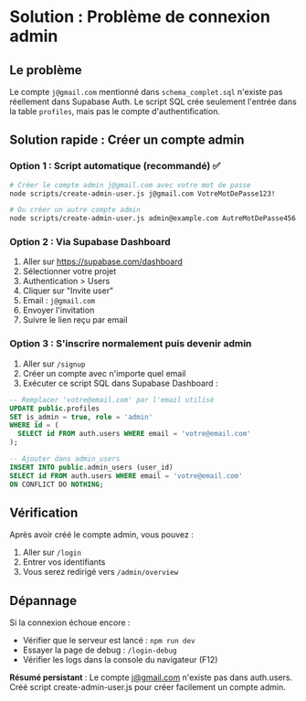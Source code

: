 # Solution : Problème de connexion admin

## Le problème
Le compte `j@gmail.com` mentionné dans `schema_complet.sql` n'existe pas réellement dans Supabase Auth. Le script SQL crée seulement l'entrée dans la table `profiles`, mais pas le compte d'authentification.

## Solution rapide : Créer un compte admin

### Option 1 : Script automatique (recommandé) ✅

```bash
# Créer le compte admin j@gmail.com avec votre mot de passe
node scripts/create-admin-user.js j@gmail.com VotreMotDePasse123!

# Ou créer un autre compte admin
node scripts/create-admin-user.js admin@example.com AutreMotDePasse456!
```

### Option 2 : Via Supabase Dashboard

1. Aller sur https://supabase.com/dashboard
2. Sélectionner votre projet
3. Authentication > Users
4. Cliquer sur "Invite user"
5. Email : `j@gmail.com`
6. Envoyer l'invitation
7. Suivre le lien reçu par email

### Option 3 : S'inscrire normalement puis devenir admin

1. Aller sur `/signup`
2. Créer un compte avec n'importe quel email
3. Exécuter ce script SQL dans Supabase Dashboard :

```sql
-- Remplacer 'votre@email.com' par l'email utilisé
UPDATE public.profiles 
SET is_admin = true, role = 'admin'
WHERE id = (
  SELECT id FROM auth.users WHERE email = 'votre@email.com'
);

-- Ajouter dans admin_users
INSERT INTO public.admin_users (user_id)
SELECT id FROM auth.users WHERE email = 'votre@email.com'
ON CONFLICT DO NOTHING;
```

## Vérification

Après avoir créé le compte admin, vous pouvez :
1. Aller sur `/login`
2. Entrer vos identifiants
3. Vous serez redirigé vers `/admin/overview`

## Dépannage

Si la connexion échoue encore :
- Vérifier que le serveur est lancé : `npm run dev`
- Essayer la page de debug : `/login-debug`
- Vérifier les logs dans la console du navigateur (F12)

**Résumé persistant** : Le compte j@gmail.com n'existe pas dans auth.users. Créé script create-admin-user.js pour créer facilement un compte admin. 